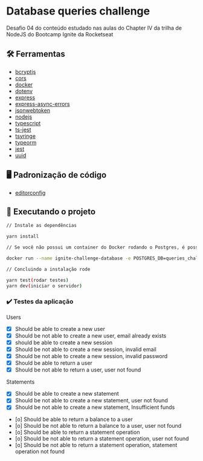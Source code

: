 # Database queries challenge

Desafio 04 do conteúdo estudado nas aulas do Chapter IV da trilha de NodeJS do Bootcamp Ignite da Rocketseat

## :hammer_and_wrench: Ferramentas

- [bcryptjs](https://www.npmjs.com/package/bcryptjs)
- [cors](https://www.npmjs.com/package/cors)
- [docker](https://docs.docker.com/)
- [dotenv](https://www.npmjs.com/package/dotenv)
- [express](https://www.npmjs.com/package/express)
- [express-async-errors](https://www.npmjs.com/package/express-async-errors)
- [jsonwebtoken](https://www.npmjs.com/package/jsonwebtoken)
- [nodejs](https://nodejs.org/en/docs/)
- [typescript](https://www.typescriptlang.org/)
- [ts-jest](https://www.npmjs.com/package/ts-jest)
- [tsyringe](https://www.npmjs.com/package/tsyringe)
- [typeorm](https://www.npmjs.com/package/typeorm)
- [jest](https://jestjs.io/pt-BR/)
- [uuid](https://www.npmjs.com/package/uuid)

## :desktop_computer: Padronização de código

- [editorconfig](https://EditorConfig.org)

## :rocket: Executando o projeto

```bash
// Instale as dependências

yarn install

// Se você não possui um container do Docker rodando o Postgres, é possível criá-lo com seguinte comando:

docker run --name ignite-challenge-database -e POSTGRES_DB=queries_challenge -e POSTGRES_PASSWORD=docker -p 5432:5432 -d postgres

// Concluindo a instalação rode

yarn test(rodar testes)
yarn dev(iniciar o servidor)
```

### :heavy_check_mark: Testes da aplicação

Users

- [x] Should be able to create a new user
- [x] Should be not able to create a new user, email already exists
- [x] should be able to create a new session
- [x] Should be not able to create a new session, invalid email
- [x] Should be not able to create a new session, invalid password
- [x] Should be able to return a user
- [x] Should be not able to return a user, user not found

Statements

- [x] Should be able to create a new statement
- [x] Should be not able to create a new statement, user not found
- [x] Should be not able to create a new statement, Insufficient funds
- [o] Should be able to return a balance to a user
- [o] Should be not able to return a balance to a user, user not found
- [o] Should be able to return a statement operation
- [o] Should be not able to return a statement operation, user not found
- [o] Should be not able to return a statement operation, statement operation not found
